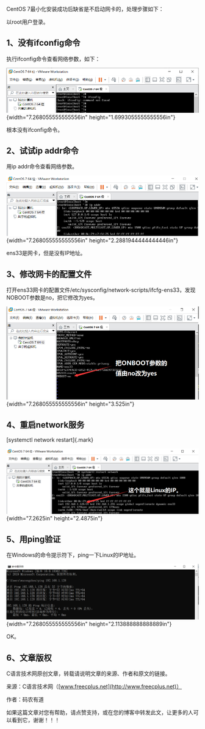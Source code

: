 CentOS 7最小化安装成功后缺省是不启动网卡的，处理步骤如下：

以root用户登录。

## 1、没有ifconfig命令

执行ifconfig命令查看网络参数，如下：

![](/images/35/media/image1.png){width="7.268055555555556in"
height="1.6993055555555556in"}

根本没有ifconfig命令。

## 2、试试ip addr命令

用ip addr命令查看网络参数。

![](/images/35/media/image2.png){width="7.268055555555556in"
height="2.2881944444444446in"}

ens33是网卡，但是没有IP地址。

## 3、修改网卡的配置文件

打开ens33网卡的配置文件/etc/sysconfig/network-scripts/ifcfg-ens33，发现NOBOOT参数是no，把它修改为yes。

![](/images/35/media/image3.png){width="7.268055555555556in"
height="3.525in"}

## 4、重启network服务

[systemctl network restart]{.mark}

![](/images/35/media/image4.png){width="7.2625in" height="2.4875in"}

## 5、用ping验证

在Windows的命令提示符下，ping一下Linux的IP地址。

![](/images/35/media/image5.png){width="7.268055555555556in"
height="2.113888888888889in"}

OK。

## 6、文章版权

C语言技术网原创文章，转载请说明文章的来源、作者和原文的链接。

来源：C语言技术网（[www.freecplus.net](http://www.freecplus.net)）

作者：码农有道

如果这篇文章对您有帮助，请点赞支持，或在您的博客中转发此文，让更多的人可以看到它，谢谢！！！
